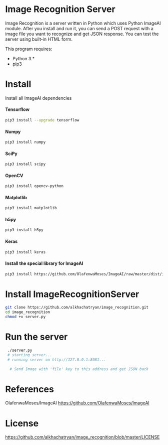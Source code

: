 # Image Recognition Server

Image Recognition is a server written in Python which uses Python ImageAI module.  After you install and run it, you can send a POST request with a image file you want to recognize and get JSON response. You can test the server using built-in HTML form.

This program requires:
- Python 3.*
- pip3

# Install

 Install all ImageAI dependencies
#### Tensorflow
 
 ```sh
pip3 install --upgrade tensorflow
```

#### Numpy
 ```sh
pip3 install numpy
```

#### SciPy
 ```sh
pip3 install scipy
```

#### OpenCV
 ```sh
pip3 install opencv-python
```

#### Matplotlib
 ```sh
pip3 install matplotlib
```

#### h5py
 ```sh
pip3 install h5py
```

#### Keras
 ```sh
pip3 install keras
```

#### Install the special library for ImageAI
 ```sh
pip3 install https://github.com/OlafenwaMoses/ImageAI/raw/master/dist/imageai-1.0.2-py3-none-any.whl
```



# Install ImageRecognitionServer
```sh
git clone https://github.com/alkhachatryan/image_recognition.git
cd image_recognition
chmod +x server.py
```

# Run the server
```sh
 ./server.py
 # starting server...
 # running server on http://127.0.0.1:8081...
 
  # Send Image with 'file' key to this address and get JSON back
```

# References
OlafenwaMoses/ImageAI
https://github.com/OlafenwaMoses/ImageAI

# License
https://github.com/alkhachatryan/image_recognition/blob/master/LICENSE